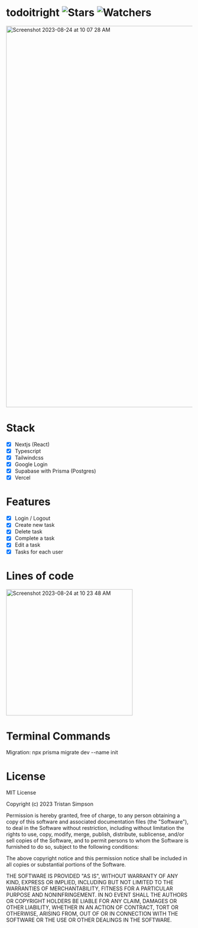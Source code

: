 # todoitright ![Stars](https://img.shields.io/github/stars/realTristan/todoitright?color=brightgreen) ![Watchers](https://img.shields.io/github/watchers/realTristan/todoitright?label=Watchers)
<img width="1033" alt="Screenshot 2023-08-24 at 10 07 28 AM" src="https://github.com/realTristan/todoitright/assets/75189508/c71ee101-047d-4752-bdf8-cced50e9e5a7">

# Stack
- [X] Nextjs (React)
- [X] Typescript
- [X] Tailwindcss
- [X] Google Login
- [X] Supabase with Prisma (Postgres)
- [X] Vercel

# Features
- [X] Login / Logout
- [X] Create new task
- [X] Delete task
- [X] Complete a task
- [X] Edit a task
- [X] Tasks for each user

# Lines of code
<img width="342" alt="Screenshot 2023-08-24 at 10 23 48 AM" src="https://github.com/realTristan/todoitright/assets/75189508/1b5a4911-e761-4738-be7c-2ae833b5f5ed">

# Terminal Commands
Migration: npx prisma migrate dev --name init

# License
MIT License

Copyright (c) 2023 Tristan Simpson

Permission is hereby granted, free of charge, to any person obtaining a copy
of this software and associated documentation files (the "Software"), to deal
in the Software without restriction, including without limitation the rights
to use, copy, modify, merge, publish, distribute, sublicense, and/or sell
copies of the Software, and to permit persons to whom the Software is
furnished to do so, subject to the following conditions:

The above copyright notice and this permission notice shall be included in all
copies or substantial portions of the Software.

THE SOFTWARE IS PROVIDED "AS IS", WITHOUT WARRANTY OF ANY KIND, EXPRESS OR
IMPLIED, INCLUDING BUT NOT LIMITED TO THE WARRANTIES OF MERCHANTABILITY,
FITNESS FOR A PARTICULAR PURPOSE AND NONINFRINGEMENT. IN NO EVENT SHALL THE
AUTHORS OR COPYRIGHT HOLDERS BE LIABLE FOR ANY CLAIM, DAMAGES OR OTHER
LIABILITY, WHETHER IN AN ACTION OF CONTRACT, TORT OR OTHERWISE, ARISING FROM,
OUT OF OR IN CONNECTION WITH THE SOFTWARE OR THE USE OR OTHER DEALINGS IN THE
SOFTWARE.
